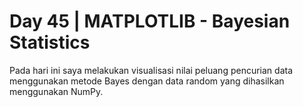 # Day 45 | MATPLOTLIB - Bayesian Statistics
Pada hari ini saya melakukan visualisasi nilai peluang pencurian data menggunakan metode Bayes dengan data random yang dihasilkan menggunakan NumPy.